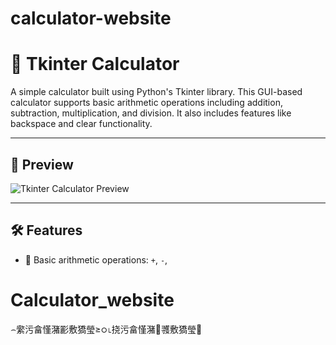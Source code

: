 ﻿# calculator-website

# 🧮 Tkinter Calculator

A simple calculator built using Python's Tkinter library. This GUI-based calculator supports basic arithmetic operations including addition, subtraction, multiplication, and division. It also includes features like backspace and clear functionality.

---

## 📸 Preview

![Tkinter Calculator Preview](preview.png) <!-- Replace with your actual image or remove this line if not applicable -->

---

## 🛠 Features

- 🧠 Basic arithmetic operations: `+`, `-`,
# Calculator_website
⌢䌠污畣慬潴彲敷獢瑩≥ഠ⌊挠污畣慬潴⵲彟敷獢瑩੥
